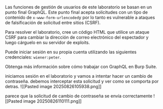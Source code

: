 Las funciones de gestión de usuarios de este laboratorio se basan en un punto final GraphQL. Este punto final acepta solicitudes con un tipo de contenido de `x-www-form-urlencoded`y por lo tanto es vulnerable a ataques de falsificación de solicitud entre sitios (CSRF).

Para resolver el laboratorio, cree un código HTML que utilice un ataque CSRF para cambiar la dirección de correo electrónico del espectador y luego cárguelo en su servidor de exploits.

Puede iniciar sesión en su propia cuenta utilizando las siguientes credenciales: `wiener:peter`.

Obtenga más información sobre cómo trabajar con GraphQL en Burp Suite.

iniciamos sesión en el laboratorio y vamos a intentar hacer un cambio de contraseña. debemos interceptar esta solicitud y ver como se comporta por detras.
![[Pasted image 20250826105938.png]]

parece que la solicitud de cambio de contraseña se envía correctamente
![[Pasted image 20250826110111.png]]